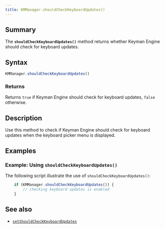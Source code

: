 ```yaml
---
title: KMManager.shouldCheckKeyboardUpdates()
---
```


## Summary

The **`shouldCheckKeyboardUpdates()`** method returns whether Keyman
Engine should check for keyboard updates.

## Syntax

``` javascript
KMManager.shouldCheckKeyboardUpdates()
```

### Returns

Returns `true` if Keyman Engine should check for keyboard updates,
`false` otherwise.

## Description

Use this method to check if Keyman Engine should check for keyboard
updates when the keyboard picker menu is displayed.

## Examples

### Example: Using `shouldCheckKeyboardUpdates()`

The following script illustrate the use of
`shouldCheckKeyboardUpdates()`:

``` javascript
    if (KMManager.shouldCheckKeyboardUpdates()) {
        // checking keyboard updates is enabled
    }
```

## See also

-   [`setShouldCheckKeyboardUpdates`](setShouldCheckKeyboardUpdates)
